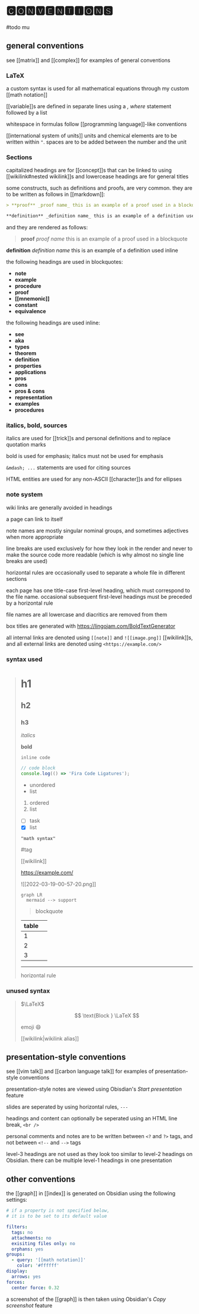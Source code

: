 # 🅲🅾🅽🆅🅴🅽🆃🅸🅾🅽🆂

#todo mu

## general conventions

see [[matrix]] and [[complex]] for examples of general conventions

### LaTeX

a custom syntax is used for all mathematical equations through my custom [[math notation]]

[[variable]]s are defined in separate lines using a _, where_ statement followed by a list

whitespace in formulas follow [[programming language]]-like conventions

[[international system of units]] units and chemical elements are to be written within `"`. spaces are to be added between the number and the unit

### Sections

capitalized headings are for [[concept]]s that can be linked to using [[wikilink#nested wikilink]]s and lowercease headings are for general titles

some constructs, such as definitions and proofs, are very common. they are to be written as follows in [[markdown]]:

```md
> **proof** _proof name_ this is an example of a proof used in a blockquote

**definition** _definition name_ this is an example of a definition used inline
```

and they are rendered as follows:

> **proof** _proof name_ this is an example of a proof used in a blockquote

**definition** _definition name_ this is an example of a definition used inline

the following headings are used in blockquotes:

- **note**
- **example**
- **procedure**
- **proof**
- **[[mnemonic]]**
- **constant**
- **equivalence**

the following headings are used inline:

- **see**
- **aka**
- **types**
- **theorem**
- **definition**
- **properties**
- **applications**
- **pros**
- **cons**
- **pros & cons**
- **representation**
- **examples**
- **procedures**

### italics, bold, sources

italics are used for [[trick]]s and personal definitions and to replace quotation marks

bold is used for emphasis; italics must not be used for emphasis

`&mdash; ...` statements are used for citing sources

HTML entities are used for any non-ASCII [[character]]s and for ellipses

### note system

wiki links are generally avoided in headings

a page can link to itself

note names are mostly singular nominal groups, and sometimes adjectives when more appropriate

line breaks are used exclusively for how they look in the render and never to make the source code more readable (which is why almost no single line breaks are used)

horizontal rules are occasionally used to separate a whole file in different sections

each page has one title-case first-level heading, which must correspond to the file name. occasional subsequent first-level headings must be preceded by a horizontal rule

file names are all lowercase and diacritics are removed from them

box titles are generated with <https://lingojam.com/BoldTextGenerator>

all internal links are denoted using `[[note]]` and `![[image.png]]` [[wikilink]]s, and all external links are denoted using `<https://example.com/>`

### syntax used

> # h1
>
> ## h2
>
> ### h3
>
> _italics_
>
> **bold**
>
> `inline code`
>
> ```javascript
> // code block
> console.log(() => 'Fira Code Ligatures');
> ```
>
> - unordered
> - list
>
> 1. ordered
> 2. list
>
> - [ ] task
> - [x] list
>
> **`"math syntax"`**
>
> #tag
>
> [[wikilink]]
>
> <https://example.com/>
>
> ![[2022-03-19-00-57-20.png]]
>
> ```mermaid
> graph LR
>   mermaid --> support
> ```
>
> > blockquote
>
> | table |     |
> | ----- | --- |
> | 1     |     |
> | 2     |     |
> | 3     |     |
>
> ---
>
> horizontal rule

### unused syntax

> $\LaTeX$
>
> $$
> \text{Block } \LaTeX
> $$
>
> emoji :smile:
>
> [[wikilink|wikilink alias]]

## presentation-style conventions

see [[vim talk]] and [[carbon language talk]] for examples of presentation-style conventions

presentation-style notes are viewed using Obisdian's _Start presentation_ feature

slides are seperated by using horizontal rules, `---`

headings and content can optionally be seperated using an HTML line break, `<br />`

personal comments and notes are to be written between `<?` and `?>` tags, and not between `<!--` and `-->` tags

level-3 headings are not used as they look too similar to level-2 headings on Obsidian. there can be multiple level-1 headings in one presentation

## other conventions

the [[graph]] in [[index]] is generated on Obsidian using the following settings:

```yaml
# if a property is not specified below,
# it is to be set to its default value

filters:
  tags: no
  attachments: no
  exisiting files only: no
  orphans: yes
groups:
  - query: '[[math notation]]'
    color: '#ffffff'
display:
  arrows: yes
forces:
  center force: 0.32
```

a screenshot of the [[graph]] is then taken using Obsidian's _Copy screenshot_ feature
